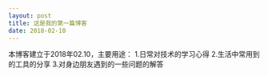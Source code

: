 ```yaml
---
layout: post
title: 这是我的第一篇博客
date: 2018-02-10
---
```

本博客建立于2018年02.10，主要用途：
1.日常对技术的学习心得
2.生活中常用到的工具的分享
3.对身边朋友遇到的一些问题的解答













